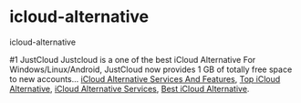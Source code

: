 # icloud-alternative
icloud-alternative

#1 JustCloud Justcloud is a one of the best iCloud Alternative For Windows/Linux/Android, JustCloud now provides 1 GB of totally free space to new accounts...
[iCloud Alternative Services And Features](https://geekeasier.com/top-7-icloud-alternative-services-and-features/1598/),
[Top iCloud Alternative](https://geekeasier.com/top-7-icloud-alternative-services-and-features/1598/),
[iCloud Alternative Services](https://geekeasier.com/top-7-icloud-alternative-services-and-features/1598/),
[Best iCloud Alternative](https://geekeasier.com/top-7-icloud-alternative-services-and-features/1598/).
